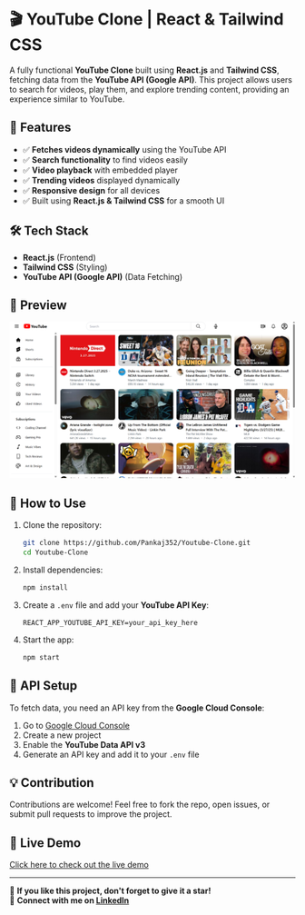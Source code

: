 # 🎬 YouTube Clone | React & Tailwind CSS  

A fully functional **YouTube Clone** built using **React.js** and **Tailwind CSS**, fetching data from the **YouTube API (Google API)**. This project allows users to search for videos, play them, and explore trending content, providing an experience similar to YouTube.  

## 🚀 Features  
- ✅ **Fetches videos dynamically** using the YouTube API  
- ✅ **Search functionality** to find videos easily  
- ✅ **Video playback** with embedded player  
- ✅ **Trending videos** displayed dynamically  
- ✅ **Responsive design** for all devices  
- ✅ Built using **React.js & Tailwind CSS** for a smooth UI  

## 🛠 Tech Stack  
- **React.js** (Frontend)  
- **Tailwind CSS** (Styling)  
- **YouTube API (Google API)** (Data Fetching)  

## 📸 Preview  
![YouTube Clone Screenshot](./public/screenshot.png)  

## 🎯 How to Use  
1. Clone the repository:  
   ```bash
   git clone https://github.com/Pankaj352/Youtube-Clone.git
   cd Youtube-Clone
   ```
2. Install dependencies:  
   ```bash
   npm install
   ```
3. Create a `.env` file and add your **YouTube API Key**:  
   ```
   REACT_APP_YOUTUBE_API_KEY=your_api_key_here
   ```
4. Start the app:  
   ```bash
   npm start
   ```

## 📩 API Setup  
To fetch data, you need an API key from the **Google Cloud Console**:  
1. Go to [Google Cloud Console](https://console.cloud.google.com/)  
2. Create a new project  
3. Enable the **YouTube Data API v3**  
4. Generate an API key and add it to your `.env` file  

## 💡 Contribution  
Contributions are welcome! Feel free to fork the repo, open issues, or submit pull requests to improve the project.  

## 🔗 Live Demo  
[Click here to check out the live demo](https://youtube-clone-tau-flame.vercel.app/)

---

🌟 **If you like this project, don't forget to give it a star!**  
📩 **Connect with me on [LinkedIn](https://www.linkedin.com/in/pankaj-maurya-7a9172228/)**  

